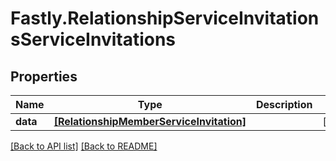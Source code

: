 # Fastly.RelationshipServiceInvitationsServiceInvitations

## Properties

Name | Type | Description | Notes
------------ | ------------- | ------------- | -------------
**data** | [**[RelationshipMemberServiceInvitation]**](RelationshipMemberServiceInvitation.md) |  | [optional] 


[[Back to API list]](../../README.md#endpoints) [[Back to README]](../../README.md)
